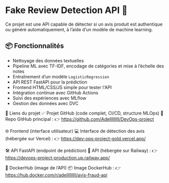 # Fake Review Detection API 🚀

Ce projet est une API capable de détecter si un avis produit est authentique ou généré automatiquement, à l’aide d’un modèle de machine learning.

## 📦 Fonctionnalités

- Nettoyage des données textuelles
- Pipeline ML avec TF-IDF, encodage de catégories et mise à l’échelle des notes
- Entraînement d’un modèle `LogisticRegression`
- API REST FastAPI pour la prédiction
- Frontend HTML/CSS/JS simple pour tester l'API
- Intégration continue avec GitHub Actions
- Suivi des expériences avec MLflow
- Gestion des données avec DVC

🔗 Liens du projet
✅ Projet GitHub (code complet, CI/CD, structure MLOps)
📂 Repo GitHub principal :
👉 https://github.com/Adelllllllll/DevOps-project

🌐 Frontend (interface utilisateur)
💻 Interface de détection des avis (hébergée sur Vercel) :
👉 https://dev-ops-project-gold.vercel.app/

🛠️ API FastAPI (endpoint de prédiction)
🔧 API (hébergée sur Railway) :
👉 https://devops-project-production.up.railway.app/

🐳 DockerHub (image de l’API)
📦 Image DockerHub :
👉 https://hub.docker.com/r/adelllllllll/avis-fraud-api